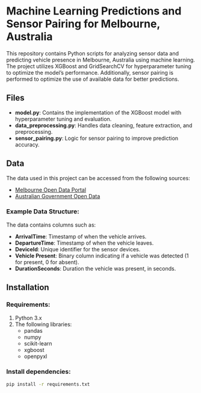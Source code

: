 # Machine Learning Predictions and Sensor Pairing for Melbourne, Australia

This repository contains Python scripts for analyzing sensor data and predicting vehicle presence in Melbourne, Australia using machine learning. The project utilizes XGBoost and GridSearchCV for hyperparameter tuning to optimize the model’s performance. Additionally, sensor pairing is performed to optimize the use of available data for better predictions.

## Files

- **model.py**: Contains the implementation of the XGBoost model with hyperparameter tuning and evaluation.
- **data_preprocessing.py**: Handles data cleaning, feature extraction, and preprocessing.
- **sensor_pairing.py**: Logic for sensor pairing to improve prediction accuracy.
  
## Data

The data used in this project can be accessed from the following sources:
- [Melbourne Open Data Portal](https://data.melbourne.vic.gov.au/)
- [Australian Government Open Data](https://data.gov.au/)

### Example Data Structure:
The data contains columns such as:
- **ArrivalTime**: Timestamp of when the vehicle arrives.
- **DepartureTime**: Timestamp of when the vehicle leaves.
- **DeviceId**: Unique identifier for the sensor devices.
- **Vehicle Present**: Binary column indicating if a vehicle was detected (1 for present, 0 for absent).
- **DurationSeconds**: Duration the vehicle was present, in seconds.

## Installation

### Requirements:
1. Python 3.x
2. The following libraries:
    - pandas
    - numpy
    - scikit-learn
    - xgboost
    - openpyxl

### Install dependencies:
```bash
pip install -r requirements.txt
